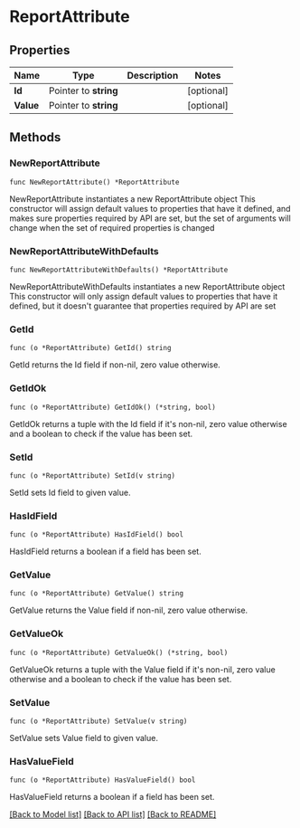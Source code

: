 # ReportAttribute

## Properties

Name | Type | Description | Notes
------------ | ------------- | ------------- | -------------
**Id** | Pointer to **string** |  | [optional] 
**Value** | Pointer to **string** |  | [optional] 

## Methods

### NewReportAttribute

`func NewReportAttribute() *ReportAttribute`

NewReportAttribute instantiates a new ReportAttribute object
This constructor will assign default values to properties that have it defined,
and makes sure properties required by API are set, but the set of arguments
will change when the set of required properties is changed

### NewReportAttributeWithDefaults

`func NewReportAttributeWithDefaults() *ReportAttribute`

NewReportAttributeWithDefaults instantiates a new ReportAttribute object
This constructor will only assign default values to properties that have it defined,
but it doesn't guarantee that properties required by API are set

### GetId

`func (o *ReportAttribute) GetId() string`

GetId returns the Id field if non-nil, zero value otherwise.

### GetIdOk

`func (o *ReportAttribute) GetIdOk() (*string, bool)`

GetIdOk returns a tuple with the Id field if it's non-nil, zero value otherwise
and a boolean to check if the value has been set.

### SetId

`func (o *ReportAttribute) SetId(v string)`

SetId sets Id field to given value.

### HasIdField

`func (o *ReportAttribute) HasIdField() bool`

HasIdField returns a boolean if a field has been set.

### GetValue

`func (o *ReportAttribute) GetValue() string`

GetValue returns the Value field if non-nil, zero value otherwise.

### GetValueOk

`func (o *ReportAttribute) GetValueOk() (*string, bool)`

GetValueOk returns a tuple with the Value field if it's non-nil, zero value otherwise
and a boolean to check if the value has been set.

### SetValue

`func (o *ReportAttribute) SetValue(v string)`

SetValue sets Value field to given value.

### HasValueField

`func (o *ReportAttribute) HasValueField() bool`

HasValueField returns a boolean if a field has been set.


[[Back to Model list]](../README.md#documentation-for-models) [[Back to API list]](../README.md#documentation-for-api-endpoints) [[Back to README]](../README.md)


